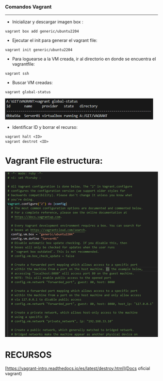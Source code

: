 ### **Comandos Vagrant**

---

* Inicializar y descargar imagen box :

```
vagrant box add generic/ubuntu2204
```

* Ejecutar el init para generar el vagrant file:

```
vagrant init generic/ubuntu2204
```

* Para loguearse a la VM creada, ir al directorio en donde se encuentra el vagrantfile:

```
vagrant ssh
```

* Buscar VM creadas:

```
vagrant global-status
```

![File](./images/list.png)

* Identificar ID y borrar el recurso:

```
vagrant halt <ID>
vagrant destrot <ID>
```

# **Vagrant File estructura:**

![File](./images/template.png)


# **RECURSOS**

[https://vagrant-intro.readthedocs.io/es/latest/destroy.html](Docs oficial vagrant)
